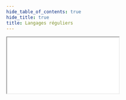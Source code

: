```yaml
---
hide_table_of_contents: true
hide_title: true
title: Langages réguliers
---
```


<div class="container4x3">
<iframe src={require('./langage.pdf#zoom=page-fit&pagemode=none').default + "#zoom=page-fit&pagemode=none"} class="responsive-iframe" allowFullScreen></iframe>
</div>

